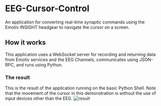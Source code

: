 # EEG-Cursor-Control
An application for converting real-time synaptic commands using the Emotiv INSIGHT headgear to navigate the cursor on a screen.

## How it works
This application uses a WebSocket server for recording and returning data from Emotiv services and the EEG Channels, communicates using JSON-RPC, and runs using Python.

### The result
This is the result of the application running on the basic Python Shell. Note that the movement of the cursor in this demonstration is without the use of input devices other than the EEG.
![result](https://cdn-images-1.medium.com/max/800/0*mSgLUFdy9zfRsP_r.gif)

